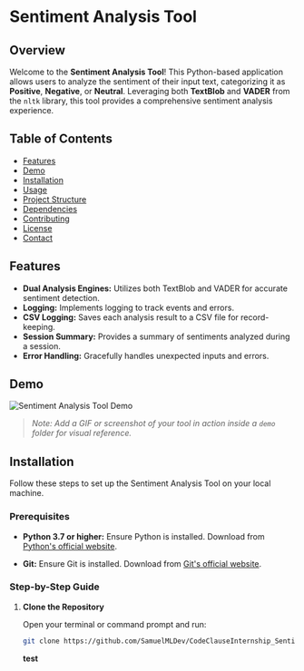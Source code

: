 # Sentiment Analysis Tool

## Overview

Welcome to the **Sentiment Analysis Tool**! This Python-based application allows users to analyze the sentiment of their input text, categorizing it as **Positive**, **Negative**, or **Neutral**. Leveraging both **TextBlob** and **VADER** from the `nltk` library, this tool provides a comprehensive sentiment analysis experience.

## Table of Contents

- [Features](#features)
- [Demo](#demo)
- [Installation](#installation)
- [Usage](#usage)
- [Project Structure](#project-structure)
- [Dependencies](#dependencies)
- [Contributing](#contributing)
- [License](#license)
- [Contact](#contact)

## Features

- **Dual Analysis Engines:** Utilizes both TextBlob and VADER for accurate sentiment detection.
- **Logging:** Implements logging to track events and errors.
- **CSV Logging:** Saves each analysis result to a CSV file for record-keeping.
- **Session Summary:** Provides a summary of sentiments analyzed during a session.
- **Error Handling:** Gracefully handles unexpected inputs and errors.
  
## Demo

![Sentiment Analysis Tool Demo](demo/demo.gif)

> *Note: Add a GIF or screenshot of your tool in action inside a `demo` folder for visual reference.*

## Installation

Follow these steps to set up the Sentiment Analysis Tool on your local machine.

### **Prerequisites**

- **Python 3.7 or higher:** Ensure Python is installed. Download from [Python's official website](https://www.python.org/downloads/).

- **Git:** Ensure Git is installed. Download from [Git's official website](https://git-scm.com/downloads).

### **Step-by-Step Guide**

1. **Clone the Repository**

   Open your terminal or command prompt and run:

   ```bash
   git clone https://github.com/SamuelMLDev/CodeClauseInternship_Sentiment-Analysis.git
   ```

   **test**





